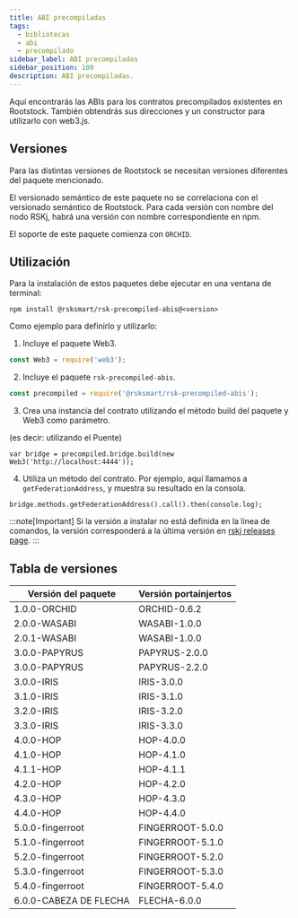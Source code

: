 ```yaml
---
title: ABI precompiladas
tags:
  - bibliotecas
  - abi
  - precompilado
sidebar_label: ABI precompiladas
sidebar_position: 100
description: ABI precompiladas.
---
```


Aquí encontrarás las ABIs para los contratos precompilados existentes en Rootstock. También obtendrás sus direcciones y un constructor para utilizarlo con web3.js.

## Versiones

Para las distintas versiones de Rootstock se necesitan versiones diferentes del paquete mencionado.

El versionado semántico de este paquete no se correlaciona con el versionado semántico de Rootstock. Para cada versión con nombre del nodo RSKj, habrá una versión con nombre correspondiente en npm.

El soporte de este paquete comienza con `ORCHID`.

## Utilización

Para la instalación de estos paquetes debe ejecutar en una ventana de terminal:

```shell
npm install @rsksmart/rsk-precompiled-abis@<version>
```

Como ejemplo para definirlo y utilizarlo:

1. Incluye el paquete Web3.

```javascript
const Web3 = require('web3');
```

2. Incluye el paquete `rsk-precompiled-abis`.

```javascript
const precompiled = require('@rsksmart/rsk-precompiled-abis');
```

3. Crea una instancia del contrato utilizando el método build del paquete y Web3 como parámetro.

(es decir: utilizando el Puente)

```shell
var bridge = precompiled.bridge.build(new Web3('http://localhost:4444'));
```

4. Utiliza un método del contrato. Por ejemplo, aquí llamamos a `getFederationAddress`, y muestra su resultado en la consola.

```shell
bridge.methods.getFederationAddress().call().then(console.log);
```

:::note[Important]
Si la versión a instalar no está definida en la línea de comandos, la versión corresponderá a la última versión en [rskj releases page](https://github.com/rsksmart/reproducible-builds/tree/master/rskj).
:::

## Tabla de versiones

| Versión del paquete                                    | Versión portainjertos                            |
| ------------------------------------------------------ | ------------------------------------------------ |
| 1.0.0-ORCHID           | ORCHID-0.6.2     |
| 2.0.0-WASABI           | WASABI-1.0.0     |
| 2.0.1-WASABI           | WASABI-1.0.0     |
| 3.0.0-PAPYRUS          | PAPYRUS-2.0.0    |
| 3.0.0-PAPYRUS          | PAPYRUS-2.2.0    |
| 3.0.0-IRIS             | IRIS-3.0.0       |
| 3.1.0-IRIS             | IRIS-3.1.0       |
| 3.2.0-IRIS             | IRIS-3.2.0       |
| 3.3.0-IRIS             | IRIS-3.3.0       |
| 4.0.0-HOP              | HOP-4.0.0        |
| 4.1.0-HOP              | HOP-4.1.0        |
| 4.1.1-HOP              | HOP-4.1.1        |
| 4.2.0-HOP              | HOP-4.2.0        |
| 4.3.0-HOP              | HOP-4.3.0        |
| 4.4.0-HOP              | HOP-4.4.0        |
| 5.0.0-fingerroot       | FINGERROOT-5.0.0 |
| 5.1.0-fingerroot       | FINGERROOT-5.1.0 |
| 5.2.0-fingerroot       | FINGERROOT-5.2.0 |
| 5.3.0-fingerroot       | FINGERROOT-5.3.0 |
| 5.4.0-fingerroot       | FINGERROOT-5.4.0 |
| 6.0.0-CABEZA DE FLECHA | FLECHA-6.0.0     |
